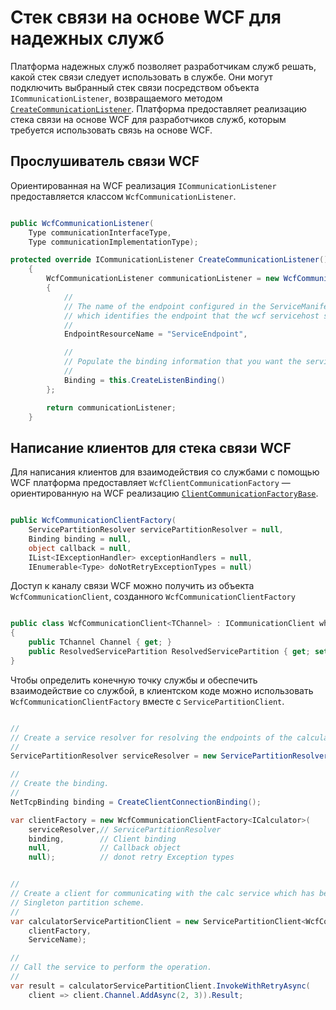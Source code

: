 <properties
   pageTitle="Стек связи на основе WCF, предоставляемый интерфейсом API надежных служб"
   description="В этой статье описывается стек связи на основе WCF, предоставляемый интерфейсом API надежных служб."
   services="service-fabric"
   documentationCenter=".net"
   authors="BharatNarasimman"
   manager="vipulm"
   editor=""/>

<tags
   ms.service="service-fabric"
   ms.devlang="dotnet"
   ms.topic="article"
   ms.tgt_pltfrm="na"
   ms.workload="required"
   ms.date="04/13/2015"
   ms.author="bharatn@microsoft.com"/>

# Стек связи на основе WCF для надежных служб
Платформа надежных служб позволяет разработчикам служб решать, какой стек связи следует использовать в службе. Они могут подключить выбранный стек связи посредством объекта `ICommunicationListener`, возвращаемого методом [`CreateCommunicationListener`](../service-fabric-reliable-service-communication.md). Платформа предоставляет реализацию стека связи на основе WCF для разработчиков служб, которым требуется использовать связь на основе WCF.

## Прослушиватель связи WCF
Ориентированная на WCF реализация `ICommunicationListener` предоставляется классом `WcfCommunicationListener`.

```csharp

public WcfCommunicationListener(
    Type communicationInterfaceType,
    Type communicationImplementationType);

protected override ICommunicationListener CreateCommunicationListener()
    {
        WcfCommunicationListener communicationListener = new WcfCommunicationListener(typeof(ICalculator), this)
        {
            //
            // The name of the endpoint configured in the ServiceManifest under the Endpoints section
            // which identifies the endpoint that the wcf servicehost should listen on.
            //
            EndpointResourceName = "ServiceEndpoint",

            //
            // Populate the binding information that you want the service to use.
            //
            Binding = this.CreateListenBinding()
        };

        return communicationListener;
    }

```

## Написание клиентов для стека связи WCF
Для написания клиентов для взаимодействия со службами с помощью WCF платформа предоставляет `WcfClientCommunicationFactory` — ориентированную на WCF реализацию [`ClientCommunicationFactoryBase`](../service-fabric-reliable-service-communication.md).

```csharp

public WcfCommunicationClientFactory(
    ServicePartitionResolver servicePartitionResolver = null,
    Binding binding = null,
    object callback = null,
    IList<IExceptionHandler> exceptionHandlers = null,
    IEnumerable<Type> doNotRetryExceptionTypes = null)

```

Доступ к каналу связи WCF можно получить из объекта `WcfCommunicationClient`, созданного `WcfCommunicationClientFactory`

```csharp

public class WcfCommunicationClient<TChannel> : ICommunicationClient where TChannel : class
{
    public TChannel Channel { get; }
    public ResolvedServicePartition ResolvedServicePartition { get; set; }
}

```

Чтобы определить конечную точку службы и обеспечить взаимодействие со службой, в клиентском коде можно использовать `WcfCommunicationClientFactory` вместе с `ServicePartitionClient`.

```csharp

//
// Create a service resolver for resolving the endpoints of the calculator service.
//
ServicePartitionResolver serviceResolver = new ServicePartitionResolver(() => new FabricClient());

//
// Create the binding.
//
NetTcpBinding binding = CreateClientConnectionBinding();

var clientFactory = new WcfCommunicationClientFactory<ICalculator>(
    serviceResolver,// ServicePartitionResolver
    binding,        // Client binding
    null,           // Callback object
    null);          // donot retry Exception types


//
// Create a client for communicating with the calc service which has been created with
// Singleton partition scheme.
//
var calculatorServicePartitionClient = new ServicePartitionClient<WcfCommunicationClient<ICalculator>>(
    clientFactory,
    ServiceName);

//
// Call the service to perform the operation.
//
var result = calculatorServicePartitionClient.InvokeWithRetryAsync(
    client => client.Channel.AddAsync(2, 3)).Result;


```
 

<!---HONumber=August15_HO6-->
